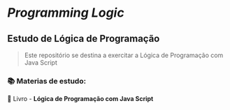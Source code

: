 # *Programming Logic*
## Estudo de Lógica de Programação

> Este repositório se destina a exercitar a Lógica de Programação com Java Script

### 📚 Materias de estudo:

📘 Livro - **Lógica de Programação com Java Script**
